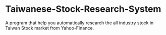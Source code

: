 # Taiwanese-Stock-Research-System
A program that help you automatically research the all industry stock in Taiwan Stock market from Yahoo-Finance.
